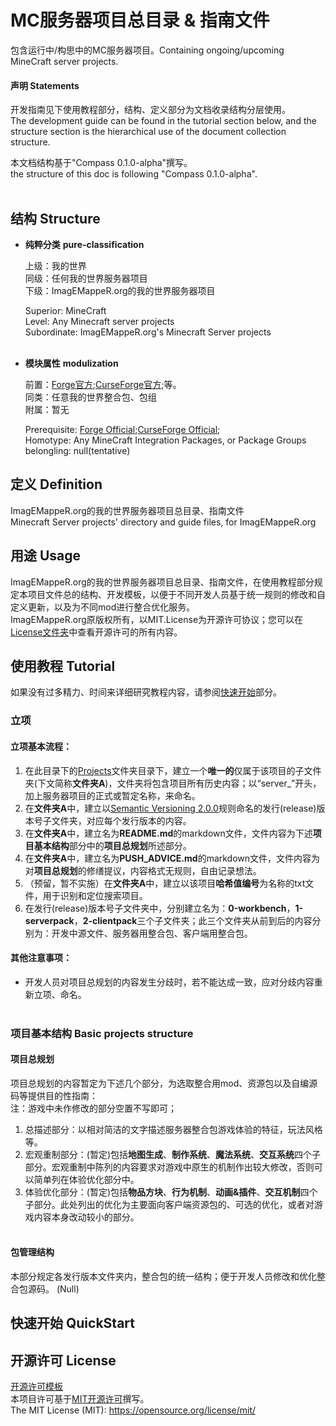 # MC服务器项目总目录 & 指南文件
包含运行中/构思中的MC服务器项目。Containing ongoing/upcoming MineCraft server projects.
#### 声明 Statements
开发指南见下使用教程部分，结构、定义部分为文档收录结构分层使用。<br>
The development guide can be found in the tutorial section below, and the structure section is the hierarchical use of the document collection structure.<br>

本文档结构基于"Compass 0.1.0-alpha"撰写。<br>
the structure of this doc is following "Compass 0.1.0-alpha".<br><br>

## 结构 Structure
- **纯粹分类** **pure-classification**
  
  上级：我的世界<br>
  同级：任何我的世界服务器项目<br>
  下级：ImagEMappeR.org的我的世界服务器项目<br>

  Superior: MineCraft<br>
  Level: Any Minecraft server projects<br>
  Subordinate: ImagEMappeR.org's Minecraft Server projects<br><br>
  
- **模块属性** **modulization**
  
  前置：[Forge官方](https://files.minecraftforge.net/net/minecraftforge/forge/);[CurseForge官方](https://www.curseforge.com/);等。<br>
  同类：任意我的世界整合包、包组<br>
  附属：暂无<br>
  
  Prerequisite: [Forge Official](https://files.minecraftforge.net/net/minecraftforge/forge/);[CurseForge Official](https://www.curseforge.com/);<br>
  Homotype: Any MineCraft Integration Packages, or Package Groups<br>
  belongling: null(tentative)<br>

## 定义 Definition
ImagEMappeR.org的我的世界服务器项目总目录、指南文件<br>
Minecraft Server projects' directory and guide files, for ImagEMappeR.org

## 用途 Usage
ImagEMappeR.org的我的世界服务器项目总目录、指南文件，在使用教程部分规定本项目文件总的结构、开发模板，以便于不同开发人员基于统一规则的修改和自定义更新，以及为不同mod进行整合优化服务。<br>
ImagEMappeR.org原版权所有，以MIT.License为开源许可协议；您可以在[License文件夹](https://github.com/Liphael/MineCraft-Server-Projects/tree/main/License)中查看开源许可的所有内容。<br>

## 使用教程 Tutorial
如果没有过多精力、时间来详细研究教程内容，请参阅[快速开始](https://github.com/Liphael/MineCraft-Server-Projects/blob/main/README.md#%E5%BF%AB%E9%80%9F%E5%BC%80%E5%A7%8B-quickstart)部分。
### 立项 
#### 立项基本流程：
1. 在此目录下的[Projects](https://github.com/Liphael/MineCraft-Server-Projects/tree/main/Projects)文件夹目录下，建立一个**唯一的**仅属于该项目的子文件夹(下文简称**文件夹A**)，文件夹将包含项目所有历史内容；以“server_”开头，加上服务器项目的正式或暂定名称，来命名。<br>
2. 在**文件夹A**中，建立以[Semantic Versioning 2.0.0](https://semver.org/lang/zh-CN/)规则命名的发行(release)版本号子文件夹，对应每个发行版本的内容。<br>
3. 在**文件夹A**中，建立名为**README.md**的markdown文件，文件内容为下述**项目基本结构**部分中的**项目总规划**所述部分。<br>
4. 在**文件夹A**中，建立名为**PUSH_ADVICE.md**的markdown文件，文件内容为对**项目总规划**的修缮提议，内容格式无规则，自由记录想法。<br>
5. （预留，暂不实施）在**文件夹A**中，建立以该项目**哈希值编号**为名称的txt文件，用于识别和定位搜索项目。
6. 在发行(release)版本号子文件夹中，分别建立名为：**0-workbench**，**1-serverpack**，**2-clientpack**三个子文件夹；此三个文件夹从前到后的内容分别为：开发中源文件、服务器用整合包、客户端用整合包。
#### 其他注意事项：
* 开发人员对项目总规划的内容发生分歧时，若不能达成一致，应对分歧内容重新立项、命名。<br><br>

### 项目基本结构 Basic projects structure
#### 项目总规划
项目总规划的内容暂定为下述几个部分，为选取整合用mod、资源包以及自编源码等提供目的性指南：<br>
注：游戏中未作修改的部分空置不写即可；<br>
1. 总描述部分：以相对简洁的文字描述服务器整合包游戏体验的特征，玩法风格等。
2. 宏观重制部分：(暂定)包括**地图生成**、**制作系统**、**魔法系统**、**交互系统**四个子部分。宏观重制中陈列的内容要求对游戏中原生的机制作出较大修改，否则可以简单列在体验优化部分中。
3. 体验优化部分：(暂定)包括**物品方块**、**行为机制**、**动画&插件**、**交互机制**四个子部分。此处列出的优化为主要面向客户端资源包的、可选的优化，或者对游戏内容本身改动较小的部分。<br><br>

#### 包管理结构
本部分规定各发行版本文件夹内，整合包的统一结构；便于开发人员修改和优化整合包源码。
(Null)

## 快速开始 QuickStart


## 开源许可 License
[开源许可模板](https://github.com/Liphael/MineCraft-Server-Projects/blob/main/License/MIT-%E8%AE%B8%E5%8F%AF-%E7%AE%80%E4%B8%AD%E7%BF%BB%E8%AF%91.txt)<br>
本项目许可基于[MIT开源许可](https://opensource.org/license/mit/)撰写。<br>
The MIT License (MIT): https://opensource.org/license/mit/<br>
